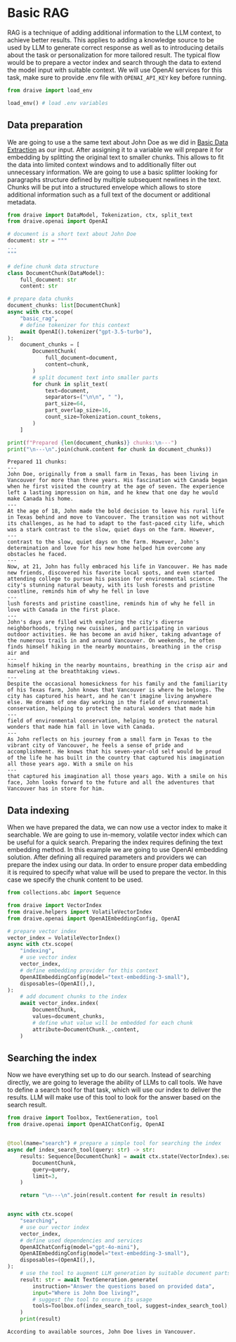 # Basic RAG

RAG is a technique of adding additional information to the LLM context, to achieve better results. This applies to adding a knowledge source to be used by LLM to generate correct response as well as to introducing details about the task or personalization for more tailored result. The typical flow would be to prepare a vector index and search through the data to extend the model input with suitable context. We will use OpenAI services for this task, make sure to provide .env file with `OPENAI_API_KEY` key before running.


```python
from draive import load_env

load_env() # load .env variables
```

## Data preparation

We are going to use a the same text about John Doe as we did in [Basic Data Extraction](./BasicDataExtraction.md) as our input. After assigning it to a variable we will prepare it for embedding by splitting the original text to smaller chunks. This allows to fit the data into limited context windows and to additionally filter out unnecessary information. We are going to use a basic splitter looking for paragraphs structure defined by multiple subsequent newlines in the text. Chunks will be put into a structured envelope which allows to store additional information such as a full text of the document or additional metadata.

```python
from draive import DataModel, Tokenization, ctx, split_text
from draive.openai import OpenAI

# document is a short text about John Doe
document: str = """
...
"""

# define chunk data structure
class DocumentChunk(DataModel):
    full_document: str
    content: str

# prepare data chunks
document_chunks: list[DocumentChunk]
async with ctx.scope(
    "basic_rag",
    # define tokenizer for this context
    await OpenAI().tokenizer("gpt-3.5-turbo"),
):
    document_chunks = [
        DocumentChunk(
            full_document=document,
            content=chunk,
        )
        # split document text into smaller parts
        for chunk in split_text(
            text=document,
            separators=("\n\n", " "),
            part_size=64,
            part_overlap_size=16,
            count_size=Tokenization.count_tokens,
        )
    ]

print(f"Prepared {len(document_chunks)} chunks:\n---")
print("\n---\n".join(chunk.content for chunk in document_chunks))
```

    Prepared 11 chunks:
    ---
    John Doe, originally from a small farm in Texas, has been living in Vancouver for more than three years. His fascination with Canada began when he first visited the country at the age of seven. The experience left a lasting impression on him, and he knew that one day he would make Canada his home.
    ---
    At the age of 18, John made the bold decision to leave his rural life in Texas behind and move to Vancouver. The transition was not without its challenges, as he had to adapt to the fast-paced city life, which was a stark contrast to the slow, quiet days on the farm. However,
    ---
    contrast to the slow, quiet days on the farm. However, John's determination and love for his new home helped him overcome any obstacles he faced.
    ---
    Now, at 21, John has fully embraced his life in Vancouver. He has made new friends, discovered his favorite local spots, and even started attending college to pursue his passion for environmental science. The city's stunning natural beauty, with its lush forests and pristine coastline, reminds him of why he fell in love
    ---
    lush forests and pristine coastline, reminds him of why he fell in love with Canada in the first place.
    ---
    John's days are filled with exploring the city's diverse neighborhoods, trying new cuisines, and participating in various outdoor activities. He has become an avid hiker, taking advantage of the numerous trails in and around Vancouver. On weekends, he often finds himself hiking in the nearby mountains, breathing in the crisp air and
    ---
    himself hiking in the nearby mountains, breathing in the crisp air and marveling at the breathtaking views.
    ---
    Despite the occasional homesickness for his family and the familiarity of his Texas farm, John knows that Vancouver is where he belongs. The city has captured his heart, and he can't imagine living anywhere else. He dreams of one day working in the field of environmental conservation, helping to protect the natural wonders that made him
    ---
    field of environmental conservation, helping to protect the natural wonders that made him fall in love with Canada.
    ---
    As John reflects on his journey from a small farm in Texas to the vibrant city of Vancouver, he feels a sense of pride and accomplishment. He knows that his seven-year-old self would be proud of the life he has built in the country that captured his imagination all those years ago. With a smile on his
    ---
    that captured his imagination all those years ago. With a smile on his face, John looks forward to the future and all the adventures that Vancouver has in store for him.


## Data indexing

When we have prepared the data, we can now use a vector index to make it searchable. We are going to use in-memory, volatile vector index which can be useful for a quick search. Preparing the index requires defining the text embedding method. In this example we are going to use OpenAI embedding solution. After defining all required parameters and providers we can prepare the index using our data. In order to ensure proper data embedding it is required to specify what value will be used to prepare the vector. In this case we specify the chunk content to be used.


```python
from collections.abc import Sequence

from draive import VectorIndex
from draive.helpers import VolatileVectorIndex
from draive.openai import OpenAIEmbeddingConfig, OpenAI

# prepare vector index
vector_index = VolatileVectorIndex()
async with ctx.scope(
    "indexing",
    # use vector index
    vector_index,
    # define embedding provider for this context
    OpenAIEmbeddingConfig(model="text-embedding-3-small"),
    disposables=(OpenAI(),),
):
    # add document chunks to the index
    await vector_index.index(
        DocumentChunk,
        values=document_chunks,
        # define what value will be embedded for each chunk
        attribute=DocumentChunk._.content,
    )
```

## Searching the index

Now we have everything set up to do our search. Instead of searching directly, we are going to leverage the ability of LLMs to call tools. We have to define a search tool for that task, which will use our index to deliver the results. LLM will make use of this tool to look for the answer based on the search result.


```python
from draive import Toolbox, TextGeneration, tool
from draive.openai import OpenAIChatConfig, OpenAI


@tool(name="search") # prepare a simple tool for searching the index
async def index_search_tool(query: str) -> str:
    results: Sequence[DocumentChunk] = await ctx.state(VectorIndex).search(
        DocumentChunk,
        query=query,
        limit=3,
    )

    return "\n---\n".join(result.content for result in results)


async with ctx.scope(
    "searching",
    # use our vector index
    vector_index,
    # define used dependencies and services
    OpenAIChatConfig(model="gpt-4o-mini"),
    OpenAIEmbeddingConfig(model="text-embedding-3-small"),
    disposables=(OpenAI(),),
):
    # use the tool to augment LLM generation by suitable document parts
    result: str = await TextGeneration.generate(
        instruction="Answer the questions based on provided data",
        input="Where is John Doe living?",
        # suggest the tool to ensure its usage
        tools=Toolbox.of(index_search_tool, suggest=index_search_tool),
    )
    print(result)
```
    According to available sources, John Doe lives in Vancouver.
